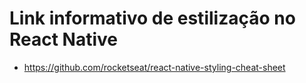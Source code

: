 # Link informativo de estilização no React Native

- https://github.com/rocketseat/react-native-styling-cheat-sheet

